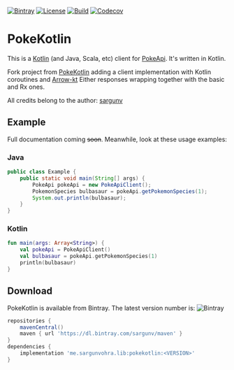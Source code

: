 [![Bintray](https://img.shields.io/bintray/v/sargunv/maven/pokekotlin)](https://bintray.com/sargunv/maven/pokekotlin)
[![License](https://img.shields.io/github/license/PokeAPI/pokekotlin)](https://github.com/PokeAPI/pokekotlin/blob/master/LICENSE)
[![Build](https://img.shields.io/github/workflow/status/pokeapi/pokekotlin/Java%20CI%20with%20Gradle)](https://github.com/PokeAPI/pokekotlin/actions?query=workflow%3A%22Java+CI+with+Gradle%22)
[![Codecov](https://img.shields.io/codecov/c/github/PokeAPI/pokekotlin)](https://codecov.io/gh/PokeAPI/pokekotlin)

# PokeKotlin

This is a [Kotlin](https://kotlinlang.org/) (and Java, Scala, etc) client for [PokeApi](https://github.com/PokeAPI/pokeapi). It's written in Kotlin.

Fork project from [PokeKotlin](https://github.com/PokeAPI/pokekotlin) adding a client implementation with Kotlin coroutines and [Arrow-kt](https://arrow-kt.io/) Either responses wrapping together with the basic and Rx ones.

All credits belong to the author: [sargunv](https://github.com/sargunv)

## Example

Full documentation coming ~~soon~~. Meanwhile, look at these usage examples:

### Java

```java
public class Example {
    public static void main(String[] args) {
        PokeApi pokeApi = new PokeApiClient();
        PokemonSpecies bulbasaur = pokeApi.getPokemonSpecies(1);
        System.out.println(bulbasaur);
    }
}
```

### Kotlin

```kotlin
fun main(args: Array<String>) {
    val pokeApi = PokeApiClient()
    val bulbasaur = pokeApi.getPokemonSpecies(1)
    println(bulbasaur)
}
```

## Download

PokeKotlin is available from Bintray. The latest version number is: ![Bintray](https://img.shields.io/bintray/v/sargunv/maven/pokekotlin?label)

```groovy
repositories {
    mavenCentral()
    maven { url 'https://dl.bintray.com/sargunv/maven' }
}
dependencies {
    implementation 'me.sargunvohra.lib:pokekotlin:<VERSION>'
}
```
